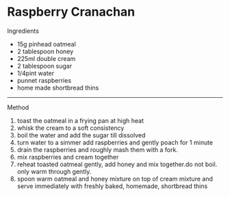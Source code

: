 # Raspberry Cranachan

Ingredients

-   15g pinhead oatmeal
-   2 tablespoon honey
-   225ml double cream
-   2 tablespoon sugar
-   1/4pint water
-   punnet raspberries
-   home made shortbread thins

--------------------------------------------------------------------------------

Method

1.  toast the oatmeal in a frying pan at high heat
2.  whisk the cream to a soft consistency
3.  boil the water and add the sugar till dissolved
4.  turn water to a simmer add raspberries and gently poach for 1 minute
5.  drain the raspberries and roughly mash them with a fork.
6.  mix raspberries and cream together
7.  reheat toasted oatmeal gently, add honey and mix together.do not boil. only
    warm through gently.
8.  spoon warm oatmeal and honey mixture on top of cream mixture and serve
    immediately with freshly baked, homemade, shortbread thins
